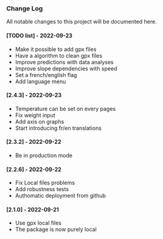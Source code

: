### Change Log
All notable changes to this project will be documented here. 

#### [TODO list] - 2022-09-23
 
- Make it possible to add gpx files
- Have a algorithm to clean gpx files
- Improve predictions with data analyses
- Improve slope dependencies with speed
- Set a french/english flag
- Add language menu

#### [2.4.3] - 2022-09-23

- Temperature can be set on every pages
- Fix weight input
- Add axis on graphs
- Start introducing fr/en translations

#### [2.3.2] - 2022-09-22

- Be in production mode

#### [2.2.6] - 2022-09-22
 
- Fix Local files problems
- Add robustness tests
- Authomatic deployment from github

#### [2.1.0] - 2022-09-21
  
- Use gpx local files
- The package is now purely local
 